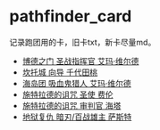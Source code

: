 # pathfinder_card

记录跑团用的卡，旧卡txt，新卡尽量md。

- [博德之门 圣战指挥官 艾玛·维尔德](博德之门/艾玛·维尔德(エマ・ヴェルデ)(圣战指挥官)Lv5.txt)
- [坎托城 向导 千代田桃](坎托城/Chiyoda_Momo.xlsx)
- [海岛团 吸血鬼猎人 艾玛·维尔德](生存团/艾玛·维尔德(エマ・ヴェルデ)(Lv5).txt)
- [施特拉德的诅咒 圣使 费伦](笑笑PF新团/フェルン费伦FERN.txt)
- [施特拉德的诅咒 审判官 海塔](笑笑PF新团/ハイター海塔Heiter.txt)
- [地狱复仇 暗刃/百战雄主 萨斯特](邪恶团/萨斯特Lv2.md)
